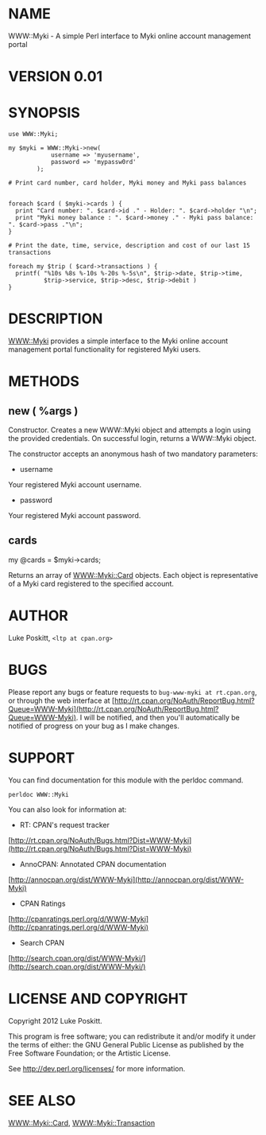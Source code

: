 # NAME

WWW::Myki - A simple Perl interface to Myki online account management portal

# VERSION 0.01

# SYNOPSIS

    use WWW::Myki;

    my $myki = WWW::Myki->new(
				username => 'myusername',
				password => 'mypassw0rd'
			);

    # Print card number, card holder, Myki money and Myki pass balances
   

    foreach $card ( $myki->cards ) {
      print "Card number: ". $card->id ." - Holder: ". $card->holder "\n";
      print "Myki money balance : ". $card->money ." - Myki pass balance: ". $card->pass ."\n";
    }

    # Print the date, time, service, description and cost of our last 15 transactions

    foreach my $trip ( $card->transactions ) { 
      printf( "%10s %8s %-10s %-20s %-5s\n", $trip->date, $trip->time, 
              $trip->service, $trip->desc, $trip->debit )
    } 
      

# DESCRIPTION

[WWW::Myki](http://search.cpan.org/perldoc?WWW::Myki) provides a simple interface to the Myki online account management portal functionality
for registered Myki users.

# METHODS

## new ( %args )

Constructor.  Creates a new WWW::Myki object and  attempts a login using the provided credentials.
On successful login, returns a WWW::Myki object.

The constructor accepts an anonymous hash of two mandatory parameters:

- username

Your registered Myki account username.

- password

Your registered Myki account password.

## cards

  my @cards = $myki->cards;

Returns an array of [WWW::Myki::Card](http://search.cpan.org/perldoc?WWW::Myki::Card) objects.  Each object is representative of a Myki card
registered to the specified account.

# AUTHOR

Luke Poskitt, `<ltp at cpan.org>`

# BUGS

Please report any bugs or feature requests to `bug-www-myki at rt.cpan.org`, or through
the web interface at [http://rt.cpan.org/NoAuth/ReportBug.html?Queue=WWW-Myki](http://rt.cpan.org/NoAuth/ReportBug.html?Queue=WWW-Myki).  I will be notified, and then you'll
automatically be notified of progress on your bug as I make changes.

# SUPPORT

You can find documentation for this module with the perldoc command.

    perldoc WWW::Myki

You can also look for information at:

- RT: CPAN's request tracker

[http://rt.cpan.org/NoAuth/Bugs.html?Dist=WWW-Myki](http://rt.cpan.org/NoAuth/Bugs.html?Dist=WWW-Myki)

- AnnoCPAN: Annotated CPAN documentation

[http://annocpan.org/dist/WWW-Myki](http://annocpan.org/dist/WWW-Myki)

- CPAN Ratings

[http://cpanratings.perl.org/d/WWW-Myki](http://cpanratings.perl.org/d/WWW-Myki)

- Search CPAN

[http://search.cpan.org/dist/WWW-Myki/](http://search.cpan.org/dist/WWW-Myki/)

# LICENSE AND COPYRIGHT

Copyright 2012 Luke Poskitt.

This program is free software; you can redistribute it and/or modify it
under the terms of either: the GNU General Public License as published
by the Free Software Foundation; or the Artistic License.

See http://dev.perl.org/licenses/ for more information.

# SEE ALSO

[WWW::Myki::Card](http://search.cpan.org/perldoc?WWW::Myki::Card), [WWW::Myki::Transaction](http://search.cpan.org/perldoc?WWW::Myki::Transaction)

